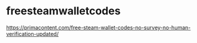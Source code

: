 # freesteamwalletcodes
https://primacontent.com/free-steam-wallet-codes-no-survey-no-human-verification-updated/
